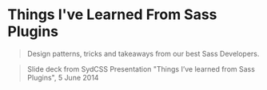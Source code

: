 # Things I've Learned From Sass Plugins

> Design patterns, tricks and takeaways from our best Sass Developers.

> Slide deck from SydCSS Presentation "Things I’ve learned from Sass Plugins", 5 June 2014